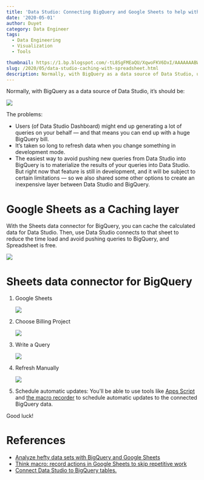 ```yaml
---
title: 'Data Studio: Connecting BigQuery and Google Sheets to help with hefty data analysis'
date: '2020-05-01'
author: Duyet
category: Data Engineer
tags:
  - Data Engineering
  - Visualization
  - Tools

thumbnail: https://1.bp.blogspot.com/-tL8SgFMEaQU/XqwoFKV6DxI/AAAAAAABWeM/jCbFEFQ8rkUIndBbUppJt7xuG5gajTJawCK4BGAYYCw/s1200/caching-with-spreadsheet.png
slug: /2020/05/data-studio-caching-with-spreadsheet.html
description: Normally, with BigQuery as a data source of Data Studio, users (of Data Studio Dashboard) might end up generating a lot of queries on your behalf — and that means you can end up with a huge BigQuery bill. It’s taken so long to refresh data when you change something in development mode. How to solve this problem with Spreadsheet, for free?
---
```


Normally, with BigQuery as a data source of Data Studio, it’s should be:

![](/media/2020/data-studio-spreadsheet/data-studio-bigquery.svg)

The problems:

- Users (of Data Studio Dashboard) might end up generating a lot of queries on your behalf — and that means you can end up with a huge BigQuery bill.
- It’s taken so long to refresh data when you change something in development mode.
- The easiest way to avoid pushing new queries from Data Studio into BigQuery is to materialize the results of your queries into Data Studio. But right now that feature is still in development, and it will be subject to certain limitations — so we also shared some other options to create an inexpensive layer between Data Studio and BigQuery.

# Google Sheets as a Caching layer

With the Sheets data connector for BigQuery, you can cache the calculated data for Data Studio. Then, use Data Studio connects to that sheet to reduce the time load and avoid pushing queries to BigQuery, and Spreadsheet is free.

![](/media/2020/data-studio-spreadsheet/caching-with-spreadsheet.png)

# Sheets data connector for BigQuery

1. Google Sheets

   ![](/media/2020/data-studio-spreadsheet/howto-step-1.png)

2. Choose Billing Project

   ![](/media/2020/data-studio-spreadsheet/howto-step-2.png)

3. Write a Query

   ![](/media/2020/data-studio-spreadsheet/howto-step-3.png)

4. Refresh Manually

   ![](/media/2020/data-studio-spreadsheet/howto-step-4.png)

5. Schedule automatic updates: You'll be able to use tools like [Apps Script](https://developers.google.com/apps-script/) and [the macro recorder](https://www.blog.google/products/g-suite/think-macro-record-actions-google-sheets-skip-repetitive-work/) to schedule automatic updates to the connected BigQuery data.

Good luck!

# References

- [Analyze hefty data sets with BigQuery and Google Sheets](https://gsuiteupdates.googleblog.com/2019/01/bigquery-google-sheets-analyze-data.html)
- [Think macro: record actions in Google Sheets to skip repetitive work](https://www.blog.google/products/g-suite/think-macro-record-actions-google-sheets-skip-repetitive-work/)
- [Connect Data Studio to BigQuery tables.](https://support.google.com/datastudio/answer/6370296)
